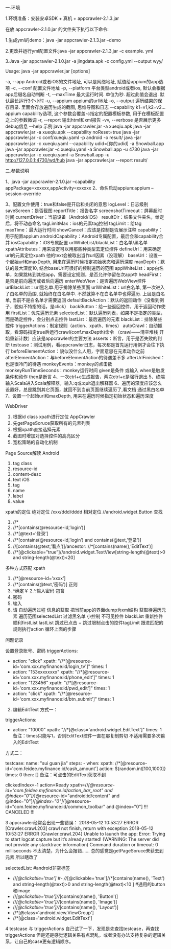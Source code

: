 一.环境

1.环境准备：安装安卓SDK + 真机 + appcrawler-2.1.3.jar

在放 appcrawler-2.1.0.jar 的文件夹下执行以下命令:

1.生成yml的demo：java -jar appcrawler-2.1.3.jar –demo

2.更改并运行yml配置文件:java -jar appcrawler-2.1.3.jar  -c example. yml

3.Java -jar appcrawler-2.1.0.jar -a jingdata.apk -c config.yml --output wyy/

Usage: java -jar appcrawler.jar [options]

  -a, --app <value>        Android或者iOS的文件地址, 可以是网络地址, 赋值给appium的app选项
  -c, --conf <value>       配置文件地址
  -p, --platform <value>   平台类型android或者ios, 默认会根据app后缀名自动判断
  -t, --maxTime <value>    最大运行时间. 单位为秒. 超过此值会退出. 默认最长运行3个小时
  -u, --appium <value>     appium的url地址
  -o, --output <value>     遍历结果的保存目录. 里面会存放遍历生成的截图, 思维导图和日志
  --capability k1=v1,k2=v2...
                           appium capability选项, 这个参数会覆盖-c指定的配置模板参数, 用于在模板配置之上的参数微调
  -r, --report <value>     输出html和xml报告
  -vv, --verbose           是否展示更多debug信息
  --help
示例
java -jar appcrawler.jar -a xueqiu.apk
java -jar appcrawler.jar -a xueqiu.apk --capability noReset=true
java -jar appcrawler.jar -c conf/xueqiu.yaml -p android -o result/
java -jar appcrawler.jar -c xueqiu.yaml --capability udid=[你的udid] -a Snowball.app
java -jar appcrawler.jar -c xueqiu.yaml -a Snowball.app -u 4730
java -jar appcrawler.jar -c xueqiu.yaml -a Snowball.app -u http://127.0.0.1:4730/wd/hub
java -jar appcrawler.jar --report result/

二.参数说明

1、java -jar appcrawler-2.1.0.jar –capability appPackage=xxxxxx,appActivity=xxxxxx 
2、命名启动appium:appium –session-override

3、配置文件使用：true和false是开启和关闭的意思 
logLevel：日志级别 
saveScreen：是否截图 
reportTitle：报告名字 
screenshotTimeout：屏幕超时时间 
currentDriver：当前设备（Android/iOS） 
resultDir：结果文件夹名，给定后，将不动态命名 
tagLimitMax：ios的元素tag控制 
tagLimit：给tag 
maxTime：最大运行时间 
showCancel：应该是控制是否展示注释 
capability：用于配置appium 
androidCapability：Android专属配置，最后会和capability合并 
iosCapability：iOS专属配置 
urlWhiteList/blackList：白名单/黑名单 
xpathAttributes：用来设定可以用那些种类型去定位控件 
defineUrl：用来确定url的元素定位xpath 他的text会被取出当作url因素（没理解） 
baseUrl：设置一个起始url和maxDepth, 用来在遍历时候指定初始状态和遍历深度 
maxDepth：默认的最大深度10, 结合baseUrl可很好的控制遍历的范围 
appWhiteList：app白名单，如果跳转到其他app，需要设定规则，是否允许停留在次app中 
headFirst：是否是前向遍历或者后向遍历 
enterWebView：是否遍历WebView控件 
urlBlackList：url黑名单.用于排除某些页面 
urlWhiteList：url白名单, 第一次进入了白名单的范围, 就始终在白名单中. 不然就算不在白名单中也得遍历. 
上层是白名单, 当前不是白名单才需要返回 
defaultBackAction：默认的返回动作（没看到例子，貌似不特指的话，是click） 
backButton：给一些返回控件，用于返回动作使用 
firstList：优先遍历元素 
selectedList：默认遍历列表，如果不是指定的类型，而是确定控件，会分别点击控件 
lastList：最后遍历的元素 
blackList：排除某些控件 
triggerActions：制定规则（action、xpath、times） 
autoCrawl：自动抓取，看源码指定true后运行crawl(conf.maxDepth)命令 
（crawl——清空堆栈 开始重新计数）应该是appcrawler的主要方法 
asserts：断言，用于是否失败的判断 
testcase：测试用例，看appcrawler日志，每次都是首先运行用例才会往下执行 
beforeElementAction：貌似没什么人用，字面意思在元素动作之前 
afterElementAction：与beforeElementAction的待遇差不多 
afterUrlFinished：也是很冷门的待遇 
monkeyEvents：monkey的点击数 
monkeyRunTimeSeconds：monkey运行时间 
given是条件 或输入 when是触发条件和动作 then是断言 
4、一次ctrl+c生成报告，两次ctrl+c是强行退出 
5、终端输入Scala进入Scala解释器，输入:q或:quit退出解释器 
6、遍历的深度应该怎么设置好，总是跳到其它页面，就回不到当前页面继续遍历了,看文档 通过黑白名单 
7、设置一个起始url和maxDepth, 用来在遍历时候指定初始状态和遍历深度

WebDriver 
1. 根据id class xpath进行定位
AppCrawler 
1. 先getPageSoruce获取所有的元素列表 
2. 根据xpath直接选择元素 
3. 截图时增加对选择控件的高亮区分 
4. 宽松策略的自动化机制

Page Source解读 
Android 
1. tag class 
2. resource-id 
3. content-desc 
4. text 
iOS 
1. tag 
2. name 
3. label 
4. value

xpath的定位 
绝对定位 /xxx/ddd/dddd 
相对定位 //android.widget.Button 
查找 
1. //* 
2. //*[contains(@resource-id,’login’)] 
3. //*[@text=’登录’] 
4. //*[contains(@resource-id,’login’) and contains(@text,’登录’)] 
5. //[contains(@text,’看点’)]/ancestor:://*[contains(name(),’EditText’)] 
6. //*[@clickable=”true”]//android.widget.TextView[string-length(@text)>0 and string-length(@text)<20]

多种方式匹配 
xpath 
1. //*[@resource-id=’xxxx’] 
2. //*[contains(@text,’密码’)] 
正则 
1. ^确定￥ 
2.^.输入密码 
包含 
1. 密码 
2. 输入 
3. 请
自动遍历过程 
信息的获取 
把当前app的界面dump为xml结构 
获取待遍历元素 
遍历范围selectedList 
过滤黑名单 小控制 不可见控件 blackList 
重新控件顺利firstList lastList 
跳过已点击 + 跳过限制点击的控件tagLimit 
跟进匹配的规则执行action 
循环上面的步骤

问题记录

设置登录账号、密码
triggerActions:
- action: "click"
  xpath: "//*[@resource-id='com.xxx.myfinance:id/login_tv']"
  times: 1
- action: "153xxxxxxxx"
  xpath: "//*[@resource-id='com.xxx.myfinance:id/phone_edit']"
  times: 1
- action: "123456"
  xpath: "//*[@resource-id='com.xxx.myfinance:id/pwd_edit']"
  times: 1
- action: "click"
  xpath: "//*[@resource-id='com.xxx.myfinance:id/btn_submit']"
  times: 1
 2.  编辑EditText
方式一：

 triggerActions:
  - action: "10000"
  xpath: "//*[@class='android.widget.EditText']"
  times: 1  
备注：times只能写1，否则EditText控件一直在那复制剪切 
不适用需要多次输入的EditText

方式二：

testcase:
  name: "sui guan jia"
  steps:
    - when: 
      xpath: //*[@resource-id='com.feidee.myfinance:id/cash_amount']
      action: ${random.int[100,1000]}
      times: 0
    then: []
备注：可点击的EditText获取不到

clickedIndex=-1 action=Ready
 xpath=//*[@resource-id=\"com.feidee.myfinance:id/action_bar_root\" and @index=\"0\"]/*[@resource-id=\"android:id/content\" and @index=\"0\"]/*[@index=\"0\"]/*[@resource-id=\"com.feidee.myfinance:id/common_toolbar\" and @index=\"0\"] 
 !!! CANCELED !!!
 

3 appcrawler经常会出现一些错误： 
2018-05-12 10:53:27 ERROR [Crawler.crawl.203] crawl not finish, return with exception 
2018-05-12 10:53:27 ERROR [Crawler.crawl.204] Unable to launch the app: Error: Trying to start logcat capture but it’s already started! (WARNING: The server did not provide any stacktrace information) 
Command duration or timeout: 0 milliseconds 
不太清楚，为什么会报错…… 总的感觉是getPageSoruce未获去到元素 
所以瞎改了

selectedList:
#android非空标签
- //*[@clickable='true']
#- //*[@clickable='true']//*[contains(name(), 'Text') and string-length(@text)>0 and string-length(@text)<10 ]
#通用的button和image
- //*[@clickable='true']//*[contains(name(), 'Button')]
- //*[@clickable='true']//*[contains(name(), 'Image')]
- //*[@clickable='true']//*[contains(name(), 'Layout')]
- //*[@class='android.view.ViewGroup']
- //*[@class='android.widget.EditText']
 

4 testcase 与 triggerActions 
自己试了一下，发现是先查找testcase，再查找triggerActions 
但是还是感觉逻辑关系有点混乱，或者没有办法支持复杂的逻辑关系，让自己的case更有逻辑顺序。